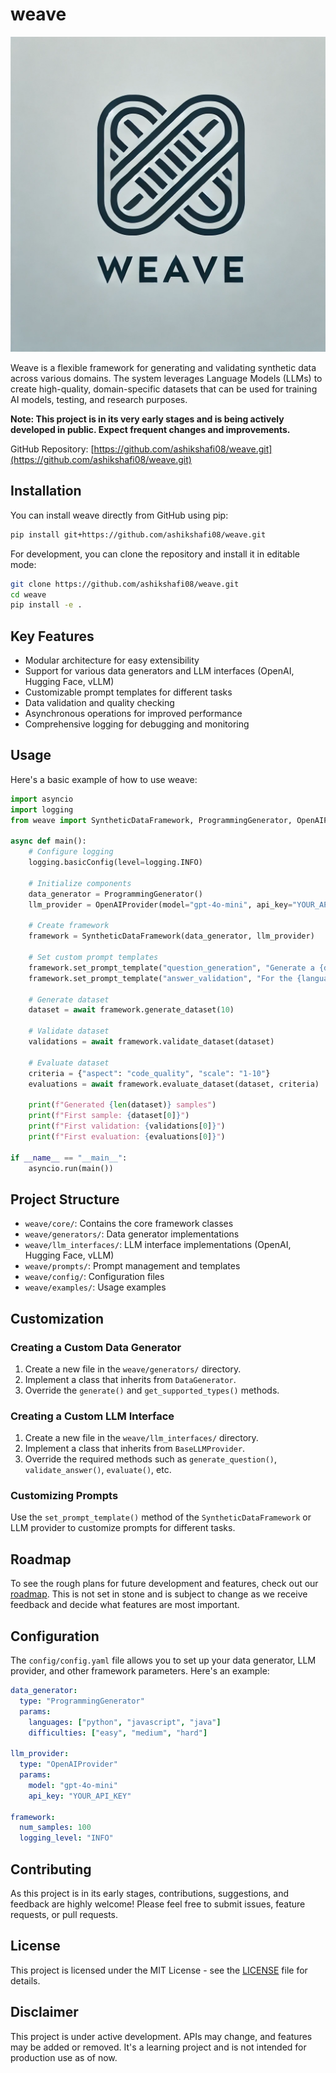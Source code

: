 

# weave

![Weave Logo](weave_logo_1.webp)

Weave is a flexible framework for generating and validating synthetic data across various domains. The system leverages Language Models (LLMs) to create high-quality, domain-specific datasets that can be used for training AI models, testing, and research purposes.

**Note: This project is in its very early stages and is being actively developed in public. Expect frequent changes and improvements.**

GitHub Repository: [https://github.com/ashikshafi08/weave.git](https://github.com/ashikshafi08/weave.git)

## Installation

You can install weave directly from GitHub using pip:
```bash
pip install git+https://github.com/ashikshafi08/weave.git
```

For development, you can clone the repository and install it in editable mode:

```bash
git clone https://github.com/ashikshafi08/weave.git
cd weave
pip install -e .
```

## Key Features

- Modular architecture for easy extensibility
- Support for various data generators and LLM interfaces (OpenAI, Hugging Face, vLLM)
- Customizable prompt templates for different tasks
- Data validation and quality checking
- Asynchronous operations for improved performance
- Comprehensive logging for debugging and monitoring

## Usage

Here's a basic example of how to use weave:

```python
import asyncio
import logging
from weave import SyntheticDataFramework, ProgrammingGenerator, OpenAIProvider

async def main():
    # Configure logging
    logging.basicConfig(level=logging.INFO)

    # Initialize components
    data_generator = ProgrammingGenerator()
    llm_provider = OpenAIProvider(model="gpt-4o-mini", api_key="YOUR_API_KEY")
    
    # Create framework
    framework = SyntheticDataFramework(data_generator, llm_provider)
    
    # Set custom prompt templates
    framework.set_prompt_template("question_generation", "Generate a {difficulty} {language} programming question about {topic}. The answer should be: {answer}")
    framework.set_prompt_template("answer_validation", "For the {language} question: {question}\nIs this a valid answer: {proposed_answer}? Answer with Yes or No.")
    
    # Generate dataset
    dataset = await framework.generate_dataset(10)
    
    # Validate dataset
    validations = await framework.validate_dataset(dataset)
    
    # Evaluate dataset
    criteria = {"aspect": "code_quality", "scale": "1-10"}
    evaluations = await framework.evaluate_dataset(dataset, criteria)
    
    print(f"Generated {len(dataset)} samples")
    print(f"First sample: {dataset[0]}")
    print(f"First validation: {validations[0]}")
    print(f"First evaluation: {evaluations[0]}")

if __name__ == "__main__":
    asyncio.run(main())
```

## Project Structure

- `weave/core/`: Contains the core framework classes
- `weave/generators/`: Data generator implementations
- `weave/llm_interfaces/`: LLM interface implementations (OpenAI, Hugging Face, vLLM)
- `weave/prompts/`: Prompt management and templates
- `weave/config/`: Configuration files
- `weave/examples/`: Usage examples

## Customization

### Creating a Custom Data Generator

1. Create a new file in the `weave/generators/` directory.
2. Implement a class that inherits from `DataGenerator`.
3. Override the `generate()` and `get_supported_types()` methods.

### Creating a Custom LLM Interface

1. Create a new file in the `weave/llm_interfaces/` directory.
2. Implement a class that inherits from `BaseLLMProvider`.
3. Override the required methods such as `generate_question()`, `validate_answer()`, `evaluate()`, etc.

### Customizing Prompts

Use the `set_prompt_template()` method of the `SyntheticDataFramework` or LLM provider to customize prompts for different tasks.

## Roadmap

To see the rough plans for future development and features, check out our [roadmap](roadmap.md). This is not set in stone and is subject to change as we receive feedback and decide what features are most important.

## Configuration

The `config/config.yaml` file allows you to set up your data generator, LLM provider, and other framework parameters. Here's an example:

```yaml
data_generator:
  type: "ProgrammingGenerator"
  params:
    languages: ["python", "javascript", "java"]
    difficulties: ["easy", "medium", "hard"]

llm_provider:
  type: "OpenAIProvider"
  params:
    model: "gpt-4o-mini"
    api_key: "YOUR_API_KEY"

framework:
  num_samples: 100
  logging_level: "INFO"
```

## Contributing

As this project is in its early stages, contributions, suggestions, and feedback are highly welcome! Please feel free to submit issues, feature requests, or pull requests.

## License

This project is licensed under the MIT License - see the [LICENSE](LICENSE) file for details.

## Disclaimer

This project is under active development. APIs may change, and features may be added or removed. It's a learning project and is not intended for production use as of now.
```

